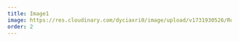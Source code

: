 ```yaml
---
title: Image1
image: https://res.cloudinary.com/dyciaxri0/image/upload/v1731930526/Rottweil/MA_Forum_Kunst_Rottweil_2021_bejtjb.jpg
order: 2
---
```

